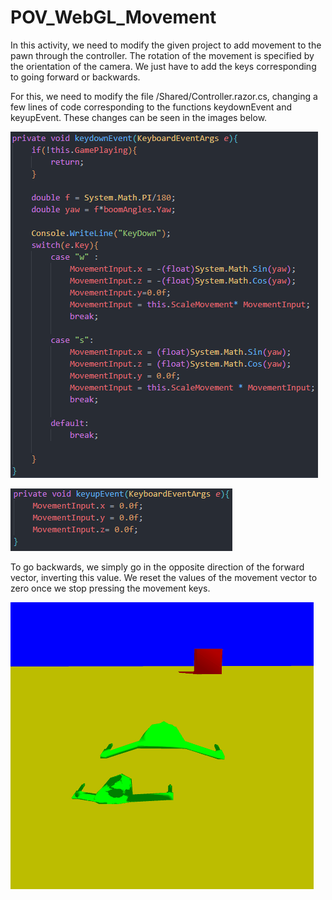 # POV_WebGL_Movement

In this activity, we need to modify the given project to add movement to the pawn through the controller. The rotation of the movement is specified by the orientation of the camera. We just have to add the keys corresponding to going forward or backwards.

For this, we need to modify the file /Shared/Controller.razor.cs, changing a few lines of code corresponding to the functions keydownEvent and keyupEvent. These changes can be seen in the images below.

![asd](/Img/keydownEvent.png)

![asd](/Img/keyupEvent.png)

To go backwards, we simply go in the opposite direction of the forward vector, inverting this value. We reset the values of the movement vector to zero once we stop pressing the movement keys.

![asd](/Img/gif.gif)
